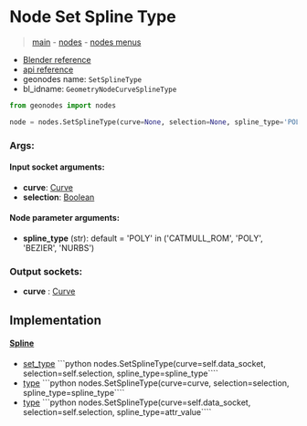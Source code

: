 # Node Set Spline Type

> [main](../structure.md) - [nodes](nodes.md) - [nodes menus](nodes_menus.md)

- [Blender reference](https://docs.blender.org/manual/en/latest/modeling/geometry_nodes/curve/set_spline_type.html)
- [api reference](https://docs.blender.org/api/current/bpy.types.GeometryNodeCurveSplineType.html)
- geonodes name: `SetSplineType`
- bl_idname: `GeometryNodeCurveSplineType`

```python
from geonodes import nodes

node = nodes.SetSplineType(curve=None, selection=None, spline_type='POLY')
```

### Args:

#### Input socket arguments:

- **curve**: [Curve](Curve.md)
- **selection**: [Boolean](Boolean.md)

#### Node parameter arguments:

- **spline_type** (str): default = 'POLY' in ('CATMULL_ROM', 'POLY', 'BEZIER', 'NURBS')

### Output sockets:

- **curve** : [Curve](Curve.md)

## Implementation

#### [Spline](Spline.md)

 - [set_type](Spline.md#set_type) ```python nodes.SetSplineType(curve=self.data_socket, selection=self.selection, spline_type=spline_type````
 - [type](Spline.md#type-property) ```python nodes.SetSplineType(curve=curve, selection=selection, spline_type=spline_type````
 - [type](Spline.md#type) ```python nodes.SetSplineType(curve=self.data_socket, selection=self.selection, spline_type=attr_value````
